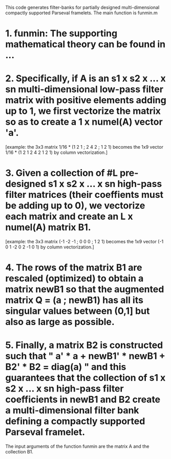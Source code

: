 This code generates filter-banks for partially designed multi-dimensional compactly supported Parseval framelets. The main function is funmin.m

# 1. funmin: The supporting mathematical theory can be found in ...

# 2. Specifically, if A is an s1 x s2 x ... x sn multi-dimensional low-pass filter matrix with positive elements adding up to 1, we first vectorize the matrix so as to create a 1 x numel(A) vector 'a'.

[example: the 3x3 matrix 1/16 * (1 2 1 ; 2 4 2 ; 1 2 1) becomes 
the 1x9 vector 1/16 * (1 2 1 2 4 2 1 2 1) by column vectorization.]

# 3. Given a collection of #L pre-designed s1 x s2 x ... x sn high-pass filter matrices (their coeffients must be adding up to 0), we vectorize each matrix and create an L x numel(A) matrix B1.

[example: the 3x3 matrix (-1 -2 -1 ; 0 0 0 ; 1 2 1) becomes 
the 1x9 vector (-1 0 1 -2 0 2 -1 0 1) by column vectorization.]

# 4. The rows of the matrix B1 are rescaled (optimized) to obtain a matrix newB1 so that the augmented matrix Q = (a ; newB1) has all its singular values between (0,1] but also as large as possible.

# 5. Finally, a matrix B2 is constructed such that " a' * a + newB1' * newB1 + B2' * B2 = diag(a) " and this guarantees that the collection of s1 x s2 x ... x sn high-pass filter coefficients in newB1 and B2 create a multi-dimensional filter bank defining a compactly supported Parseval framelet. 

The input arguments of the function funmin are the matrix A and the collection B1.

